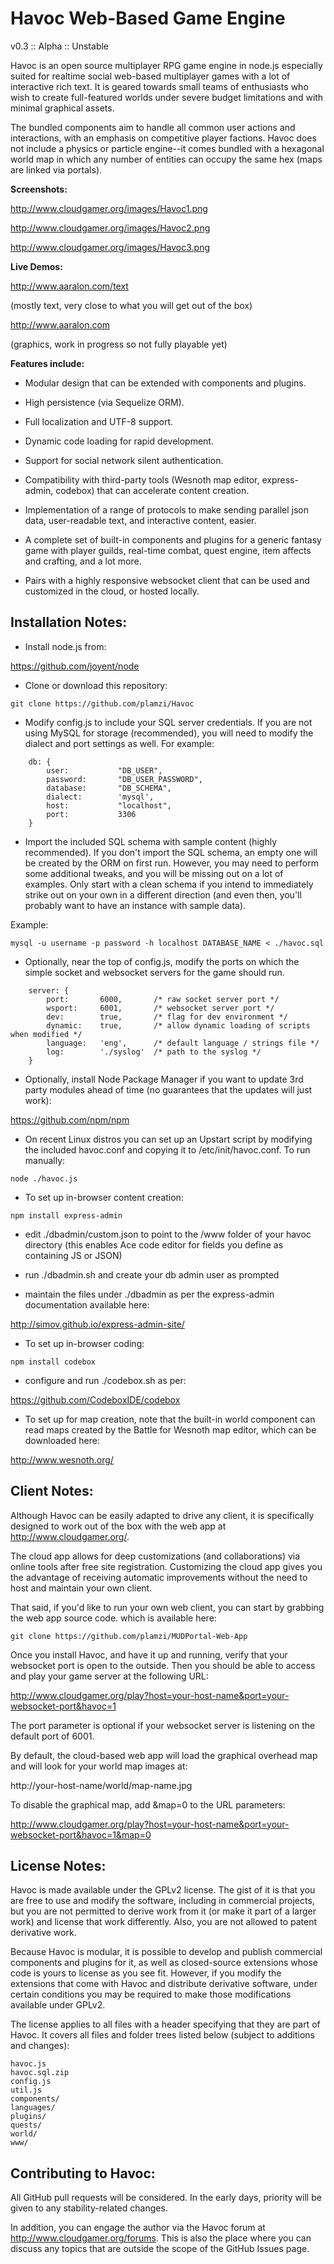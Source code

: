 Havoc Web-Based Game Engine
===========================
v0.3 :: Alpha :: Unstable

Havoc is an open source multiplayer RPG game engine in node.js especially suited for realtime social web-based multiplayer games with a lot of interactive rich text. It is geared towards small teams of enthusiasts who wish to create full-featured worlds under severe budget limitations and with minimal graphical assets. 

The bundled components aim to handle all common user actions and interactions, with an emphasis on competitive player factions. Havoc does not include a physics or particle engine--it comes bundled with a hexagonal world map in which any number of entities can occupy the same hex (maps are linked via portals). 


<b>Screenshots:</b>

http://www.cloudgamer.org/images/Havoc1.png

http://www.cloudgamer.org/images/Havoc2.png

http://www.cloudgamer.org/images/Havoc3.png


<b>Live Demos:</b>

http://www.aaralon.com/text

(mostly text, very close to what you will get out of the box)


http://www.aaralon.com

(graphics, work in progress so not fully playable yet)


<b>Features include:</b>

* Modular design that can be extended with components and plugins.

* High persistence (via Sequelize ORM).

* Full localization and UTF-8 support.

* Dynamic code loading for rapid development.

* Support for social network silent authentication.

* Compatibility with third-party tools (Wesnoth map editor, express-admin, codebox) that can accelerate content creation.

* Implementation of a range of protocols to make sending parallel json data, user-readable text, and interactive content, easier.

* A complete set of built-in components and plugins for a generic fantasy game with player guilds, real-time combat, quest engine, item affects and crafting, and a lot more.

* Pairs with a highly responsive websocket client that can be used and customized in the cloud, or hosted locally.


<h2>Installation Notes:</h2>

* Install node.js from: 

https://github.com/joyent/node

* Clone or download this repository:
```
git clone https://github.com/plamzi/Havoc
```
* Modify config.js to include your SQL server credentials. If you are not using MySQL for storage (recommended), you will need to modify the dialect and port settings as well. For example:
```
    db: {
        user:			"DB_USER",
        password:		"DB_USER_PASSWORD",
        database:		"DB_SCHEMA",
        dialect: 		'mysql',
        host:			"localhost",
        port:			3306
    }
```
* Import the included SQL schema with sample content (highly recommended). If you don't import the SQL schema, an empty one will be created by the ORM on first run. However, you may need to perform some additional tweaks, and you will be missing out on a lot of examples. Only start with a clean schema if you intend to immediately strike out on your own in a different direction (and even then, you'll probably want to have an instance with sample data).

Example:
```
mysql -u username -p password -h localhost DATABASE_NAME < ./havoc.sql
```

* Optionally, near the top of config.js, modify the ports on which the simple socket and websocket servers for the game should run.
```
	server: {
		port:		6000, 		/* raw socket server port */
		wsport:		6001, 		/* websocket server port */
		dev:		true, 		/* flag for dev environment */
		dynamic:	true, 		/* allow dynamic loading of scripts when modified */
		language:	'eng', 		/* default language / strings file */
		log: 		'./syslog' 	/* path to the syslog */
	}
```
* Optionally, install Node Package Manager if you want to update 3rd party modules ahead of time (no guarantees that the updates will just work):

https://github.com/npm/npm

* On recent Linux distros you can set up an Upstart script by modifying the included havoc.conf and copying it to /etc/init/havoc.conf. To run manually:
```
node ./havoc.js
```
* To set up in-browser content creation:
```
npm install express-admin
```
- edit ./dbadmin/custom.json to point to the /www folder of your havoc directory (this enables Ace code editor for fields you define as containing JS or JSON)

- run ./dbadmin.sh and create your db admin user as prompted

- maintain the files under ./dbadmin as per the express-admin documentation available here:

http://simov.github.io/express-admin-site/

* To set up in-browser coding:
```
npm install codebox
```
- configure and run ./codebox.sh as per:

https://github.com/CodeboxIDE/codebox

* To set up for map creation, note that the built-in world component can read maps created by the Battle for Wesnoth map editor, which can be downloaded here:

http://www.wesnoth.org/


<h2>Client Notes:</h2>

Although Havoc can be easily adapted to drive any client, it is specifically designed to work out of the box with the web app at http://www.cloudgamer.org/. 

The cloud app allows for deep customizations (and collaborations) via online tools after free site registration. Customizing the cloud app gives you the advantage of receiving automatic improvements without the need to host and maintain your own client.

That said, if you'd like to run your own web client, you can start by grabbing the web app source code. which is available here: 
```
git clone https://github.com/plamzi/MUDPortal-Web-App
```

Once you install Havoc, and have it up and running, verify that your websocket port is open to the outside. Then you should be able to access and play your game server at the following URL:

http://www.cloudgamer.org/play?host=your-host-name&port=your-websocket-port&havoc=1

The port parameter is optional if your websocket server is listening on the default port of 6001.


By default, the cloud-based web app will load the graphical overhead map and will look for your world map images at:

http://your-host-name/world/map-name.jpg

To disable the graphical map, add &map=0 to the URL parameters:

http://www.cloudgamer.org/play?host=your-host-name&port=your-websocket-port&havoc=1&map=0


<h2>License Notes:</h2>

Havoc is made available under the GPLv2 license. The gist of it is that you are free to use and modify the software, including in commercial projects, but you are not permitted to derive work from it (or make it part of a larger work) and license that work differently. Also, you are not allowed to patent derivative work.

Because Havoc is modular, it is possible to develop and publish commercial components and plugins for it, as well as closed-source extensions whose code is yours to license as you see fit. However, if you modify the extensions that come with Havoc and distribute derivative software, under certain conditions you may be required to make those modifications available under GPLv2.

The license applies to all files with a header specifying that they are part of Havoc. It covers all files and folder trees listed below (subject to additions and changes):
```
havoc.js
havoc.sql.zip
config.js
util.js
components/
languages/
plugins/
quests/
world/
www/
```

<h2>Contributing to Havoc:</h2>

All GitHub pull requests will be considered. In the early days, priority will be given to any stability-related changes. 

In addition, you can engage the author via the Havoc forum at http://www.cloudgamer.org/forums. This is also the place where you can discuss any topics that are outside the scope of the GitHub Issues page.